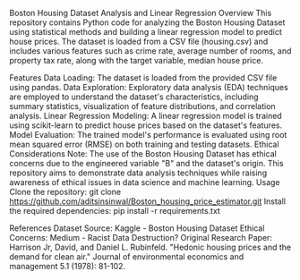 Boston Housing Dataset Analysis and Linear Regression
Overview
This repository contains Python code for analyzing the Boston Housing Dataset using statistical methods and building a linear regression model to predict house prices. The dataset is loaded from a CSV file (housing.csv) and includes various features such as crime rate, average number of rooms, and property tax rate, along with the target variable, median house price.

Features
Data Loading: The dataset is loaded from the provided CSV file using pandas.
Data Exploration: Exploratory data analysis (EDA) techniques are employed to understand the dataset's characteristics, including summary statistics, visualization of feature distributions, and correlation analysis.
Linear Regression Modeling: A linear regression model is trained using scikit-learn to predict house prices based on the dataset's features.
Model Evaluation: The trained model's performance is evaluated using root mean squared error (RMSE) on both training and testing datasets.
Ethical Considerations
Note: The use of the Boston Housing Dataset has ethical concerns due to the engineered variable "B" and the dataset's origin. This repository aims to demonstrate data analysis techniques while raising awareness of ethical issues in data science and machine learning.
Usage
Clone the repository: git clone https://github.com/aditsinsinwal/Boston_housing_price_estimator.git
Install the required dependencies: pip install -r requirements.txt

References
Dataset Source: Kaggle - Boston Housing Dataset
Ethical Concerns: Medium - Racist Data Destruction?
Original Research Paper: Harrison Jr, David, and Daniel L. Rubinfeld. "Hedonic housing prices and the demand for clean air." Journal of environmental economics and management 5.1 (1978): 81-102.
